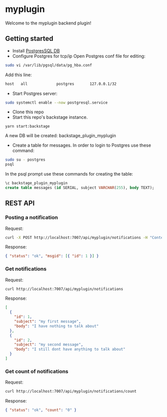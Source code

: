 # myplugin

Welcome to the myplugin backend plugin!

## Getting started

- Install [PostgresSQL DB](https://www.postgresql.org/download/)
- Configure Postgres for tcp/ip
  Open Postgres conf file for editing:

```bash
sudo vi /var/lib/pgsql/data/pg_hba.conf
```

Add this line:

```bash
host   all             postgres       127.0.0.1/32                          password
```

- Start Postgres server:

```bash
sudo systemctl enable --now postgresql.service
```

- Clone this repo
- Start this repo's backstage instance.

```
yarn start:backstage
```

A new DB will be created: backstage_plugin_myplugin

- Create a table for messages. In order to login to Postgres use these command:

```bash
sudo su - postgres
psql
```

In the psql prompt use these commands for creating the table:

```sql
\c backstage_plugin_myplugin
create table messages (id SERIAL, subject VARCHAR(255), body TEXT);
```

## REST API

### Posting a notification

Request:

```bash
curl -X POST http://localhost:7007/api/myplugin/notifications -H "Content-Type: application/json"  -d '{"subject": "my first message", "body": "I have nothing to talk about"}'
```

Response:

```json
{ "status": "ok", "msgid": [{ "id": 1 }] }
```

### Get notifications

Request:

```bash
curl http://localhost:7007/api/myplugin/notifications
```

Response:

```json
[
  {
    "id": 1,
    "subject": "my first message",
    "body": "I have nothing to talk about"
  },
  {
    "id": 2,
    "subject": "my second message",
    "body": "I still dont have anything to talk about"
  }
]
```

### Get count of notifications

Request:

```bash
curl http://localhost:7007/api/myplugin/notifications/count
```

Response:

```json
{ "status": "ok", "count": "0" }
```
